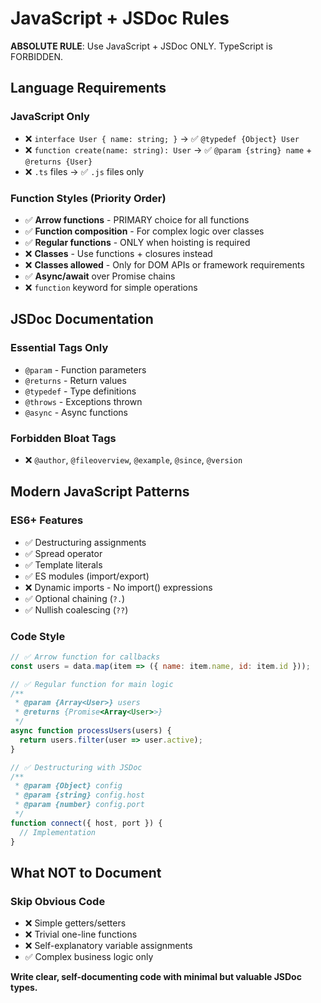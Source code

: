 # JavaScript + JSDoc Rules

**ABSOLUTE RULE**: Use JavaScript + JSDoc ONLY. TypeScript is FORBIDDEN.

## Language Requirements

### JavaScript Only
- ❌ `interface User { name: string; }` → ✅ `@typedef {Object} User`
- ❌ `function create(name: string): User` → ✅ `@param {string} name` + `@returns {User}`
- ❌ `.ts` files → ✅ `.js` files only

### Function Styles (Priority Order)
- ✅ **Arrow functions** - PRIMARY choice for all functions
- ✅ **Function composition** - For complex logic over classes
- ✅ **Regular functions** - ONLY when hoisting is required
- ❌ **Classes** - Use functions + closures instead
- ❌ **Classes allowed** - Only for DOM APIs or framework requirements
- ✅ **Async/await** over Promise chains
- ❌ `function` keyword for simple operations

## JSDoc Documentation

### Essential Tags Only
- `@param` - Function parameters
- `@returns` - Return values  
- `@typedef` - Type definitions
- `@throws` - Exceptions thrown
- `@async` - Async functions

### Forbidden Bloat Tags
- ❌ `@author`, `@fileoverview`, `@example`, `@since`, `@version`

## Modern JavaScript Patterns

### ES6+ Features
- ✅ Destructuring assignments
- ✅ Spread operator
- ✅ Template literals
- ✅ ES modules (import/export)
- ❌ Dynamic imports - No import() expressions
- ✅ Optional chaining (`?.`)
- ✅ Nullish coalescing (`??`)

### Code Style
```javascript
// ✅ Arrow function for callbacks
const users = data.map(item => ({ name: item.name, id: item.id }));

// ✅ Regular function for main logic
/**
 * @param {Array<User>} users
 * @returns {Promise<Array<User>>}
 */
async function processUsers(users) {
  return users.filter(user => user.active);
}

// ✅ Destructuring with JSDoc
/**
 * @param {Object} config
 * @param {string} config.host
 * @param {number} config.port
 */
function connect({ host, port }) {
  // Implementation
}
```

## What NOT to Document

### Skip Obvious Code
- ❌ Simple getters/setters
- ❌ Trivial one-line functions
- ❌ Self-explanatory variable assignments
- ✅ Complex business logic only

**Write clear, self-documenting code with minimal but valuable JSDoc types.**